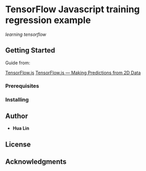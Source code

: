 # TensorFlow Javascript training regression example

*learning tensorflow*

## Getting Started

Guide from: 

[TensorFlow.js](https://www.tensorflow.org/js/tutorials)
[TensorFlow.js — Making Predictions from 2D Data](https://codelabs.developers.google.com/codelabs/tfjs-training-regression/)

### Prerequisites




### Installing

 

## Author

* **Hua Lin**


## License



## Acknowledgments
